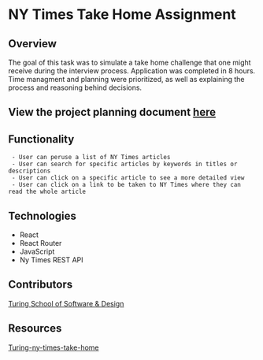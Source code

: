 # NY Times Take Home Assignment

## Overview
 The goal of this task was to simulate a take home challenge that one might receive during the interview process. Application was completed in 8 hours. Time managment and planning were prioritized, as well as explaining the process and reasoning behind decisions.
 
 
## View the project planning document [here](https://github.com/ShaunaMyers/ny-times-take-home/blob/main/project_planning.md)


## Functionality

     - User can peruse a list of NY Times articles 
     - User can search for specific articles by keywords in titles or descriptions
     - User can click on a specific article to see a more detailed view
     - User can click on a link to be taken to NY Times where they can read the whole article


## Technologies
  - React
  - React Router
  - JavaScript
  - Ny Times REST API

## Contributors
  
[Turing School of Software & Design](https://turing.edu/)

## Resources
  [Turing-ny-times-take-home](https://mod4.turing.edu/projects/take_home/)
